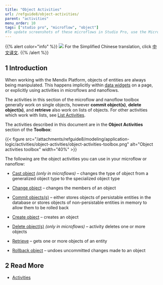 ```yaml
---
title: "Object Activities"
url: /refguide8/object-activities/
parent: "activities"
menu_order: 10
tags: ["studio pro", "microflow", "object"]
#To update screenshots of these microflows in Studio Pro, use the Microflow Screenshots app.
---
```


{{% alert color="info" %}}
<img src="attachments/chinese-translation/china.png" style="display: inline-block; margin: 0" /> For the Simplified Chinese translation, click [中文译文](https://cdn.mendix.tencent-cloud.com/documentation/refguide8/object-activities.pdf).
{{% /alert %}}

## 1 Introduction

When working with the Mendix Platform, objects of entities are always being manipulated. This happens implicitly within [data widgets](/refguide8/data-widgets/) on a page, or explicitly using activities in microflows and nanoflows.

The activities in this section of the microflow and nanoflow toolbox generally work on single objects, however **commit object(s)**, **delete object(s)**, and **retrieve** also work on lists of objects. For other activities which work with lists, see [List Activities](/refguide8/list-activities/).

The activities described in this document are in the **Object Activities** section of the **Toolbox**:

{{< figure src="/attachments/refguide8/modeling/application-logic/activities/object-activities/object-activities-toolbox.png" alt="Object activities toolbox"   width="40%"  >}}

The following are the object activities you can use in your microflow or nanoflow:

* [Cast object](/refguide8/cast-object/) *(only in microflows)* – changes the type of object from a generalized object type to the specialized object type

* [Change object](/refguide8/change-object/) – changes the members of an object

* [Commit objects(s)](/refguide8/committing-objects/) – either stores objects of persistable entities in the database or stores objects of non-persistable entities in memory to allow them to be rolled back

* [Create object](/refguide8/create-object/) – creates an object

* [Delete object(s)](/refguide8/deleting-objects/) *(only in microflows)* – activity deletes one or more objects

* [Retrieve](/refguide8/retrieve/) – gets one or more objects of an entity

* [Rollback object](/refguide8/rollback-object/) – undoes uncommitted changes made to an object

## 2 Read More

* [Activities](/refguide8/activities/)